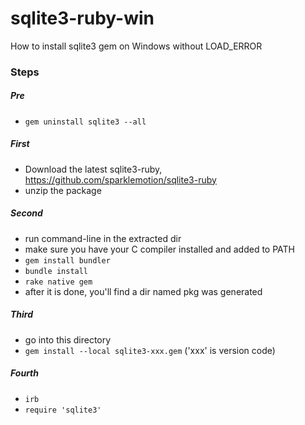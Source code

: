 # sqlite3-ruby-win
How to install sqlite3 gem on Windows without LOAD_ERROR

### Steps
##### Pre
- `gem uninstall sqlite3 --all`

##### First
- Download the latest sqlite3-ruby, https://github.com/sparklemotion/sqlite3-ruby
- unzip the package

##### Second
- run command-line in the extracted dir
- make sure you have your C compiler installed and added to PATH
- `gem install bundler`
- `bundle install`
- `rake native gem`
- after it is done, you'll find a dir named pkg was generated

##### Third
- go into this directory
- `gem install --local sqlite3-xxx.gem` ('xxx' is version code)

##### Fourth
- `irb`
- `require 'sqlite3'`
